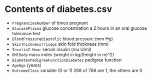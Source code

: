 <h1>Contents of diabetes.csv</h1>

 - `PregnanciesNumber` of times pregnant
 - `GlucosePlasma` glucose concentration a 2 hours in an oral glucose tolerance test
 - `BloodPressureDiastolic` blood pressure (mm Hg)
 - `SkinThicknessTriceps` skin fold thickness (mm)
 - `Insulin2-Hour` serum insulin (mu U/ml)
 - `BMIBody` mass index (weight in kg/(height in m)^2)  
 - `DiabetesPedigreeFunctionDiabetes` pedigree function 
 - `AgeAge` (years) 
 - `OutcomeClass` variable (0 or 1) 268 of 768 are 1, the others are 0